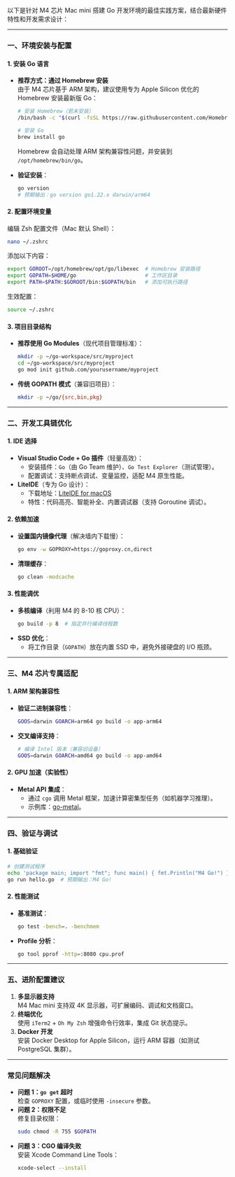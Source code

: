 以下是针对 M4 芯片 Mac mini 搭建 Go 开发环境的最佳实践方案，结合最新硬件特性和开发需求设计：

---

### **一、环境安装与配置**
#### 1. **安装 Go 语言**
- **推荐方式：通过 Homebrew 安装**  
  由于 M4 芯片基于 ARM 架构，建议使用专为 Apple Silicon 优化的 Homebrew 安装最新版 Go：
  ```bash
  # 安装 Homebrew（若未安装）
  /bin/bash -c "$(curl -fsSL https://raw.githubusercontent.com/Homebrew/install/HEAD/install.sh)"
  
  # 安装 Go
  brew install go
  ```
  Homebrew 会自动处理 ARM 架构兼容性问题，并安装到 `/opt/homebrew/bin/go`。

- **验证安装**：
  ```bash
  go version
  # 预期输出：go version go1.22.x darwin/arm64
  ```

#### 2. **配置环境变量**
编辑 Zsh 配置文件（Mac 默认 Shell）：
```bash
nano ~/.zshrc
```
添加以下内容：
```bash
export GOROOT=/opt/homebrew/opt/go/libexec  # Homebrew 安装路径
export GOPATH=$HOME/go                      # 工作区目录
export PATH=$PATH:$GOROOT/bin:$GOPATH/bin   # 添加可执行路径
```
生效配置：
```bash
source ~/.zshrc
```

#### 3. **项目目录结构**
- **推荐使用 Go Modules**（现代项目管理标准）：
  ```bash
  mkdir -p ~/go-workspace/src/myproject
  cd ~/go-workspace/src/myproject
  go mod init github.com/yourusername/myproject
  ```
- **传统 GOPATH 模式**（兼容旧项目）：
  ```bash
  mkdir -p ~/go/{src,bin,pkg}
  ```

---

### **二、开发工具链优化**
#### 1. **IDE 选择**
- **Visual Studio Code + Go 插件**（轻量高效）：
  - 安装插件：`Go`（由 Go Team 维护）、`Go Test Explorer`（测试管理）。
  - 配置调试：支持断点调试、变量监控，适配 M4 原生性能。
- **LiteIDE**（专为 Go 设计）：
  - 下载地址：[LiteIDE for macOS](https://liteide.org)
  - 特性：代码高亮、智能补全、内置调试器（支持 Goroutine 调试）。

#### 2. **依赖加速**
- **设置国内镜像代理**（解决墙内下载慢）：
  ```bash
  go env -w GOPROXY=https://goproxy.cn,direct
  ```
- **清理缓存**：
  ```bash
  go clean -modcache
  ```

#### 3. **性能调优**
- **多核编译**（利用 M4 的 8-10 核 CPU）：
  ```bash
  go build -p 8  # 指定并行编译线程数
  ```
- **SSD 优化**：
  - 将工作目录（`GOPATH`）放在内置 SSD 中，避免外接硬盘的 I/O 瓶颈。

---

### **三、M4 芯片专属适配**
#### 1. **ARM 架构兼容性**
- **验证二进制兼容性**：
  ```bash
  GOOS=darwin GOARCH=arm64 go build -o app-arm64
  ```
- **交叉编译支持**：
  ```bash
  # 编译 Intel 版本（兼容旧设备）
  GOOS=darwin GOARCH=amd64 go build -o app-amd64
  ```

#### 2. **GPU 加速（实验性）**
- **Metal API 集成**：
  - 通过 `cgo` 调用 Metal 框架，加速计算密集型任务（如机器学习推理）。
  - 示例库：[go-metal](https://github.com/apple/go-metal)。

---

### **四、验证与调试**
#### 1. **基础验证**
```bash
# 创建测试程序
echo 'package main; import "fmt"; func main() { fmt.Println("M4 Go!") }' > hello.go
go run hello.go  # 预期输出：M4 Go!
```

#### 2. **性能测试**
- **基准测试**：
  ```bash
  go test -bench=. -benchmem
  ```
- **Profile 分析**：
  ```bash
  go tool pprof -http=:8080 cpu.prof
  ```

---

### **五、进阶配置建议**
1. **多显示器支持**  
   M4 Mac mini 支持双 4K 显示器，可扩展编码、调试和文档窗口。
2. **终端优化**  
   使用 `iTerm2` + `Oh My Zsh` 增强命令行效率，集成 Git 状态提示。
3. **Docker 开发**  
   安装 Docker Desktop for Apple Silicon，运行 ARM 容器（如测试 PostgreSQL 集群）。

---

### **常见问题解决**
- **问题 1：`go get` 超时**  
  检查 `GOPROXY` 配置，或临时使用 `-insecure` 参数。
- **问题 2：权限不足**  
  修复目录权限：
  ```bash
  sudo chmod -R 755 $GOPATH
  ```
- **问题 3：CGO 编译失败**  
  安装 Xcode Command Line Tools：
  ```bash
  xcode-select --install
  ```

